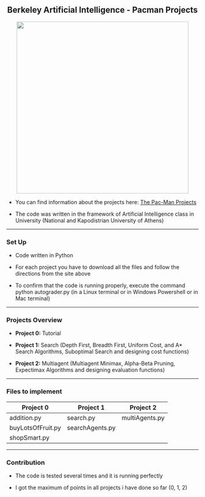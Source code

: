 ##   <div align="center">    Berkeley Artificial Intelligence - Pacman Projects

<div id="header" align="center">
  <img src="https://i.pinimg.com/originals/a9/cb/3d/a9cb3d62f00833ca6f2b034f5c3669b6.gif" width="450"/>
</div>

* You can find information about the projects here: [The Pac-Man Projects](https://inst.eecs.berkeley.edu/~cs188/sp22/projects/)

* The code was written in the framework of Artificial Intelligence class in University (National and Kapodistrian University of Athens)

***

### Set Up

* Code written in Python

* For each project you have to download all the files and follow the directions from the site above 

* To confirm that the code is running properly, execute the command python autograder.py (in a Linux terminal or in Windows Powershell or in Mac terminal)

***

### Projects Overview

- **Project 0:** Tutorial

- **Project 1:** Search (Depth First, Breadth First, Uniform Cost, and A* Search Algorithms, Suboptimal Search and designing cost functions)

- **Project 2:** Multiagent (Multiagent Minimax, Alpha-Beta Pruning, Expectimax Algorithms and designing evaluation functions)

***

### Files to implement

Project 0 | Project 1 | Project 2
-----------|-----------|---------|
addition.py|search.py|multiAgents.py
buyLotsOfFruit.py|searchAgents.py|
shopSmart.py|

***

### Contribution 
* The code is tested several times and it is running perfectly

* I got the maximum of points in all projects i have done so far (0, 1, 2)
